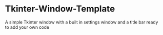 # Tkinter-Window-Template
A simple Tkinter window with a built in settings window and a title bar ready to add your own code

